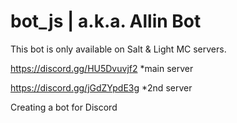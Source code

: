 # bot_js | a.k.a. Allin Bot
This bot is only available on Salt & Light MC servers.


https://discord.gg/HU5Dvuvjf2 *main server

https://discord.gg/jGdZYpdE3g *2nd server


Creating a bot for Discord
